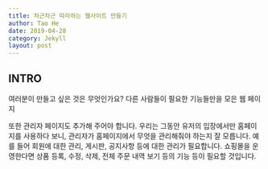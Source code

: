 ```yaml
---
title: 차근차근 따라하는 웹사이트 만들기
author: Tao He
date: 2019-04-28
category: Jekyll
layout: post
---
```


## INTRO 

여러분이 만들고 싶은 것은 무엇인가요? 다른 사람들이 필요한 기능들만을 모은 웹 페이지

또한 관리자 페이지도 추가해 주어야 합니다. 우리는 그동안 유저의 입장에서만 홈페이지를 사용하다 보니, 관리자가 홈페이지에서 무엇을 관리해줘야 하는지 잘 모릅니다. 예를 들어 회원에 대한 관리, 게시판, 공지사항 등에 대한 관리가 필요합니다. 쇼핑몰을 운영한다면 상품 등록, 수정, 삭제, 전체 주문 내역 보기 등의 기능 등이 필요할 것입니다.  